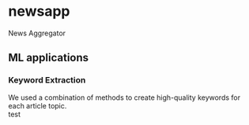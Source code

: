 # newsapp
News Aggregator


## ML applications
### Keyword Extraction
We used a combination of methods to create high-quality keywords for each article topic. \
test
